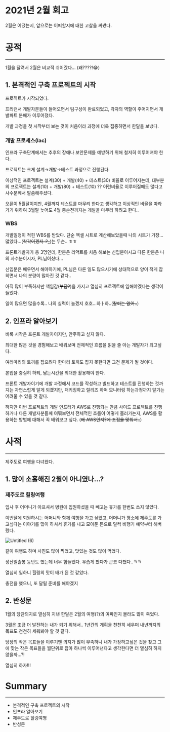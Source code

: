 # 2021년 2월 회고

2월은 어땠는지, 앞으로는 어떠할지에 대한 고찰을 써봤다.

# 공적

---

1월을 달려서 2월은 비교적 쉬어갔다... (왜????!😂)

## 1. 본격적인 구축 프로젝트의 시작

프로젝트가 시작되었다.

프리랜서 개발자분들이 들어오면서 팀구성이 완료되었고, 각자의 역할이 주어지면서 개발파트 분배가 이루어졌다.

개발 과정을 첫 시작부터 보는 것이 처음이라 과정에 더욱 집중하면서 한달을 보냈다.

### 개발 프로세스(Iac)

인프라 구축단계에서는 추후의 장애나 보안문제를 예방하기 위해 철저히 이루어져야 한다. 

프로젝트는 크게 설계→개발→테스트 과정으로 진행된다.

이상적인 프로젝트는 설계(30) + 개발(40) + 테스트(30) 비율로 이루어지는데, 대부분의 프로젝트는 설계(10) + 개발(80) + 테스트(10) ?? 이런비율로 이루어질때도 많다고 사수분께서 말씀해주셨다.

오픈이 5월달이지만, 4월까지 테스트를 마무리 한다고 생각하고 이상적인 비율을 따라가기 위하여 3월말 늦어도 4월 중순전까지는 개발을 마무리 하려고 한다..

### WBS

개발일정이 적힌 WBS를 받았다. 단순 엑셀 시트로 계산해보았을때 나의 시트가 가장...많았다...(~~착각이겠지..?_~~)는 무슨.. ㅎㅎ

프론트개발자가 총 3명인데, 한분은 리액트를 처음 해보는 신입분이시고 다른 한분은 나의 사수분이시자, PL님이셨다...

신입분은 배우면서 해야하기에, PL님은 다른 일도 많으시기에 상대적으로 양이 적게 잡히면서 나의 분량이 많아진 것 같다..

아직 많이 부족하지만 책임감(~~부담?~~)을 가지고 열심히 프로젝트에 임해야겠다는 생각이 들었다.

일이 많으면 많을수록.. 나의 실력이 늘겠지 호호...하ㅏ하..(~~칼퇴는 없어..~~)

## 2. 인프라 알아보기

비록 시작은 프론트 개발자이지만, 안주하고 싶지 않다.

최대한 많은 것을 경험해보고 배워보며 전체적인 흐름을 읽을 줄 아는 개발자가 되고싶다.

여러마리의 토끼를 잡으려다 한마리 토끼도 잡지 못한다면 그건 문제가 될 것이다.

본업을 충실히 하되, 남는시간을 최대한 활용해야 한다.

프론트 개발자이기에 개발 과정에서 코드를 작성하고 빌드하고 테스트를 진행하는 것까지는 자연스럽게 알게 되겠지만, 패키징하고 릴리즈 하며 모니터링 하는과정까지  알기는 어려울 수 있을 것 같다.

하지만 이번 프로젝트의 개발 인프라가 AWS로 진행되는 만큼 사이드 프로젝트를 진행하거나 다른 개발자분들께 여쭤보면서 전체적인 흐름이 어떻게 흘러가는지, AWS를 활용하는 방법에 대해서 꼭 배워보고 싶다. (~~왜 AWS인지?에 초점을 맞춰서..~~)

# 사적

---

제주도로 여행을 다녀왔다.

## 1. 많이 소홀해진 2월이 아니였나...?

### 제주도로 힐링여행

입사 후 어머니가 아프셔서 병원에 입원하셨을 때 빼고는 휴가를 한번도 쓰지 않았다. 

이번달에 퇴원하시는 어머니와 함께 여행을 가고 싶었고, 어머니가 평소에 제주도를 가고싶다는 이야기를 많이 하셔서 휴가를 내고 모아둔 돈으로 덜컥 비행기 예약부터 해버렸다.

![Untitled (6)](https://user-images.githubusercontent.com/58289110/112776184-f8876f00-9079-11eb-97ed-b74b51ee837d.png)

같이 여행도 하며 사진도 많이 찍었고, 맛있는 것도 많이 먹었다.

성산일출봉 등반도 했는데 너무 힘들었다. 우습게 봤다가 큰코 다쳤다..ㅋㅋ

열심히 일하니 힐링의 맛이 배가 된 것 같았다.

충전을 했으니, 또 달릴 준비를 해야겠지

## 2. 반성문

1월의 당찬의지로 열심히 지낸 한달은 2월의 여행(?)의 여파인지 몰라도 많이 죽었다.

3월은 조금 더 발전하는 내가 되기 위해서.. 1년간의 계획을 천천히 세우며 내년까지의 목표도 천천히 세워봐야 할 것 같다.

당장의 작은 목표들을 이루기엔 의지가 많이 부족하니 내가 가장하고싶은 것을 찾고 그에 맞는 작은 목표들을 월단위로 잡아 하나씩 이루어낸다고 생각한다면 더 열심히 하지 않을까...?!

열심히 하자!!!

# Summary

---

- 본격적인 구축 프로젝트의 시작
- 인프라 알아보기
- 제주도로 힐링여행
- 반성문
